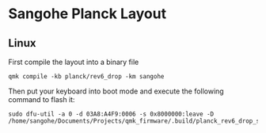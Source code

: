 # Sangohe Planck Layout

## Linux

First compile the layout into a binary file
```
qmk compile -kb planck/rev6_drop -km sangohe
```

Then put your keyboard into boot mode and execute the following command to flash it:

```
sudo dfu-util -a 0 -d 03A8:A4F9:0006 -s 0x8000000:leave -D /home/sangohe/Documents/Projects/qmk_firmware/.build/planck_rev6_drop_sangohe.bin
```
